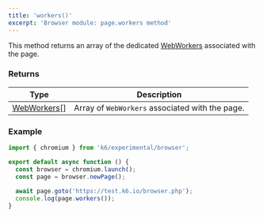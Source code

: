 ```yaml
---
title: 'workers()'
excerpt: 'Browser module: page.workers method'
---
```


This method returns an array of the dedicated [WebWorkers](/javascript-api/k6-experimental/browser/worker/) associated with the page.

### Returns

| Type                 | Description                                                                                     |
| ----                 | -----------                                                                                     |
| [WebWorkers](/javascript-api/k6-experimental/browser/worker/)[]               | Array of `WebWorkers` associated with the page.          |

### Example

<CodeGroup labels={[]}>

```javascript
import { chromium } from 'k6/experimental/browser';

export default async function () {
  const browser = chromium.launch();
  const page = browser.newPage();
  
  await page.goto('https://test.k6.io/browser.php');
  console.log(page.workers());
}
```

</CodeGroup>